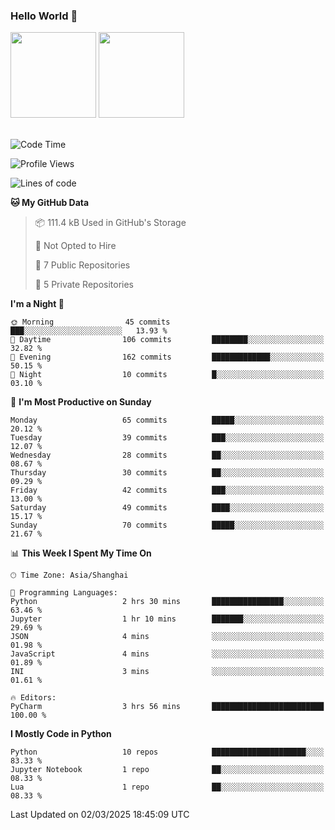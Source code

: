 ### Hello World 👋
<img align="" height="137px" src="https://github-readme-stats.vercel.app/api?username=myhMARS&hide_title=true&hide_border=true&show_icons=trueline_height=21&text_color=000&icon_color=000&bg_color=0,ea6161,ffc64d,fffc4d,52fa5a&theme=graywhite" /> </div>
<img align="" height="137px" src="https://github-readme-stats-git-masterrstaa-rickstaa.vercel.app/api/top-langs/?username=myhMARS&hide_title=true&hide_border=true&layout=compact&langs_count=6&text_color=000&icon_color=fff&bg_color=0,52fa5a,4dfcff,c64dff&theme=graywhite" /><br><br>

<!--START_SECTION:waka-->
![Code Time](http://img.shields.io/badge/Code%20Time-419%20hrs%2020%20mins-blue)

![Profile Views](http://img.shields.io/badge/Profile%20Views-0-blue)

![Lines of code](https://img.shields.io/badge/From%20Hello%20World%20I%27ve%20Written-256.3%20thousand%20lines%20of%20code-blue)

**🐱 My GitHub Data** 

> 📦 111.4 kB Used in GitHub's Storage 
 > 
> 🚫 Not Opted to Hire
 > 
> 📜 7 Public Repositories 
 > 
> 🔑 5 Private Repositories 
 > 
**I'm a Night 🦉** 

```text
🌞 Morning                45 commits          ███░░░░░░░░░░░░░░░░░░░░░░   13.93 % 
🌆 Daytime                106 commits         ████████░░░░░░░░░░░░░░░░░   32.82 % 
🌃 Evening                162 commits         █████████████░░░░░░░░░░░░   50.15 % 
🌙 Night                  10 commits          █░░░░░░░░░░░░░░░░░░░░░░░░   03.10 % 
```
📅 **I'm Most Productive on Sunday** 

```text
Monday                   65 commits          █████░░░░░░░░░░░░░░░░░░░░   20.12 % 
Tuesday                  39 commits          ███░░░░░░░░░░░░░░░░░░░░░░   12.07 % 
Wednesday                28 commits          ██░░░░░░░░░░░░░░░░░░░░░░░   08.67 % 
Thursday                 30 commits          ██░░░░░░░░░░░░░░░░░░░░░░░   09.29 % 
Friday                   42 commits          ███░░░░░░░░░░░░░░░░░░░░░░   13.00 % 
Saturday                 49 commits          ████░░░░░░░░░░░░░░░░░░░░░   15.17 % 
Sunday                   70 commits          █████░░░░░░░░░░░░░░░░░░░░   21.67 % 
```


📊 **This Week I Spent My Time On** 

```text
🕑︎ Time Zone: Asia/Shanghai

💬 Programming Languages: 
Python                   2 hrs 30 mins       ████████████████░░░░░░░░░   63.46 % 
Jupyter                  1 hr 10 mins        ███████░░░░░░░░░░░░░░░░░░   29.69 % 
JSON                     4 mins              ░░░░░░░░░░░░░░░░░░░░░░░░░   01.98 % 
JavaScript               4 mins              ░░░░░░░░░░░░░░░░░░░░░░░░░   01.89 % 
INI                      3 mins              ░░░░░░░░░░░░░░░░░░░░░░░░░   01.61 % 

🔥 Editors: 
PyCharm                  3 hrs 56 mins       █████████████████████████   100.00 % 
```

**I Mostly Code in Python** 

```text
Python                   10 repos            █████████████████████░░░░   83.33 % 
Jupyter Notebook         1 repo              ██░░░░░░░░░░░░░░░░░░░░░░░   08.33 % 
Lua                      1 repo              ██░░░░░░░░░░░░░░░░░░░░░░░   08.33 % 
```




 Last Updated on 02/03/2025 18:45:09 UTC
<!--END_SECTION:waka-->

<!--
**myhMARS/myhMARS** is a ✨ _special_ ✨ repository because its `README.md` (this file) appears on your GitHub profile.

Here are some ideas to get you started:

- 🔭 I’m currently working on ...
- 🌱 I’m currently learning ...
- 👯 I’m looking to collaborate on ...
- 🤔 I’m looking for help with ...
- 💬 Ask me about ...
- 📫 How to reach me: ...
- 😄 Pronouns: ...
- ⚡ Fun fact: ...
-->
